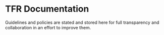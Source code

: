 # TFR Documentation

Guidelines and policies are stated and stored here for full transparency and collaboration in an effort to improve them.
